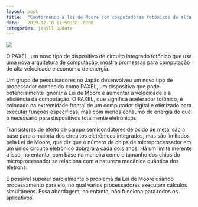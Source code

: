```yaml
---
layout: post
title:  "Contornando a lei de Moore com computadores fotônicos de alta velocidade"
date:   2019-12-10 17:59:38 -0200
categories: jekyll update
---
```


![](https://scitechdaily.com/images/Artistic-Illustration-of-Photonic-Computer-777x518.jpg)


O PAXEL, um novo tipo de dispositivo de circuito integrado fotônico que usa uma nova arquitetura de computação, mostra promessas para computação de alta velocidade e economia de energia.

Um grupo de pesquisadores no Japão desenvolveu um novo tipo de processador conhecido como PAXEL, um dispositivo que pode potencialmente ignorar a Lei de Moore e aumentar a velocidade e a eficiência da computação. O PAXEL, que significa acelerador fotônico, é colocado na extremidade frontal de um computador digital e otimizado para executar funções específicas, mas com menos consumo de energia do que o necessário para dispositivos totalmente eletrônicos.

Transistores de efeito de campo semicondutores de óxido de metal são a base para a maioria dos circuitos eletrônicos integrados, mas são limitados pela Lei de Moore, que diz que o número de chips de microprocessador em um único circuito eletrônico dobrará a cada dois anos. Há um limite inerente a isso, no entanto, com base na maneira como o tamanho dos chips do microprocessador se relaciona com a natureza mecânica quântica dos elétrons.

É possível superar parcialmente o problema da Lei de Moore usando processamento paralelo, no qual vários processadores executam cálculos simultâneos. Essa abordagem, no entanto, não funciona para todos os aplicativos.



